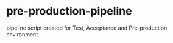 # pre-production-pipeline
pipeline script created for Test, Acceptance and Pre-production environment.
